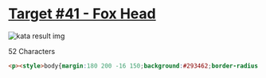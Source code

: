 # [Target #41 - Fox Head](https://cssbattle.dev/play/41)

![kata result img](https://cssbattle.dev/targets/41.png)

52 Characters

```HTML
<p><style>body{margin:180 200 -16 150;background:#293462;border-radius:0 42q;box-shadow:0 -106q 0#FE5F55;-webkit-box-reflect:right}p{position:fixed;background:#293462;width:30;height:30;bottom:114;left:165;border-radius:50%
```
